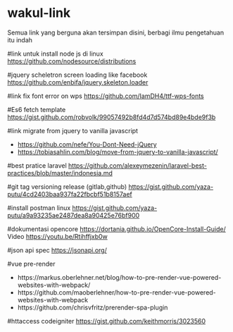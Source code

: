 # wakul-link
Semua link yang berguna akan tersimpan disini, berbagi ilmu pengetahuan itu indah

#link untuk install node js di linux
https://github.com/nodesource/distributions

#jquery scheletron screen loading like facebook https://github.com/enbifa/jquery.skeleton.loader

#link fix font error on wps 
https://github.com/IamDH4/ttf-wps-fonts

#Es6 fetch template 
https://gist.github.com/robvolk/99057492b8fd4d7d574bd89e4bde9f3b

#link migrate from jquery to vanilla javascript
* https://github.com/nefe/You-Dont-Need-jQuery
* https://tobiasahlin.com/blog/move-from-jquery-to-vanilla-javascript/

#best pratice laravel
https://github.com/alexeymezenin/laravel-best-practices/blob/master/indonesia.md

#git tag versioning release (gitlab,github) https://gist.github.com/yaza-putu/4cd2403baa937fa22fbcbf51b8157aef

#install postman linux https://gist.github.com/yaza-putu/a9a93235ae2487dea8a90425e76bf900

#dokumentasi opencore https://dortania.github.io/OpenCore-Install-Guide/
<br>
Video https://youtu.be/Rtihffjxb0w

#json api spec https://jsonapi.org/

#vue pre-render 
<ul>
  <li>https://markus.oberlehner.net/blog/how-to-pre-render-vue-powered-websites-with-webpack/</li>
  <li>https://github.com/maoberlehner/how-to-pre-render-vue-powered-websites-with-webpack</li>
  <li>https://github.com/chrisvfritz/prerender-spa-plugin</li>
 </ul>

#httaccess codeigniter https://gist.github.com/keithmorris/3023560
